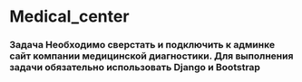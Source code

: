 # Medical_center
### Задача  Необходимо сверстать и подключить к админке cайт компании медицинской диагностики. Для выполнения задачи обязательно использовать Django и Bootstrap
